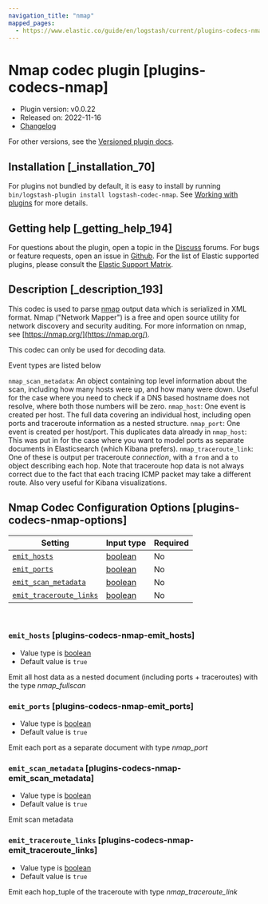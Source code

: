 ```yaml
---
navigation_title: "nmap"
mapped_pages:
  - https://www.elastic.co/guide/en/logstash/current/plugins-codecs-nmap.html
---
```


# Nmap codec plugin [plugins-codecs-nmap]


* Plugin version: v0.0.22
* Released on: 2022-11-16
* [Changelog](https://github.com/logstash-plugins/logstash-codec-nmap/blob/v0.0.22/CHANGELOG.md)

For other versions, see the [Versioned plugin docs](logstash-docs://docs/reference/codec-nmap-index.md).

## Installation [_installation_70]

For plugins not bundled by default, it is easy to install by running `bin/logstash-plugin install logstash-codec-nmap`. See [Working with plugins](/reference/working-with-plugins.md) for more details.


## Getting help [_getting_help_194]

For questions about the plugin, open a topic in the [Discuss](http://discuss.elastic.co) forums. For bugs or feature requests, open an issue in [Github](https://github.com/logstash-plugins/logstash-codec-nmap). For the list of Elastic supported plugins, please consult the [Elastic Support Matrix](https://www.elastic.co/support/matrix#logstash_plugins).


## Description [_description_193]

This codec is used to parse [nmap](https://nmap.org/) output data which is serialized in XML format. Nmap ("Network Mapper") is a free and open source utility for network discovery and security auditing. For more information on nmap, see [https://nmap.org/](https://nmap.org/).

This codec can only be used for decoding data.

Event types are listed below

`nmap_scan_metadata`: An object containing top level information about the scan, including how many hosts were up, and how many were down. Useful for the case where you need to check if a DNS based hostname does not resolve, where both those numbers will be zero. `nmap_host`: One event is created per host. The full data covering an individual host, including open ports and traceroute information as a nested structure. `nmap_port`: One event is created per host/port. This duplicates data already in `nmap_host`: This was put in for the case where you want to model ports as separate documents in Elasticsearch (which Kibana prefers). `nmap_traceroute_link`: One of these is output per traceroute *connection*, with a `from` and a `to` object describing each hop. Note that traceroute hop data is not always correct due to the fact that each tracing ICMP packet may take a different route. Also very useful for Kibana visualizations.


## Nmap Codec Configuration Options [plugins-codecs-nmap-options]

| Setting | Input type | Required |
| --- | --- | --- |
| [`emit_hosts`](#plugins-codecs-nmap-emit_hosts) | [boolean](/reference/configuration-file-structure.md#boolean) | No |
| [`emit_ports`](#plugins-codecs-nmap-emit_ports) | [boolean](/reference/configuration-file-structure.md#boolean) | No |
| [`emit_scan_metadata`](#plugins-codecs-nmap-emit_scan_metadata) | [boolean](/reference/configuration-file-structure.md#boolean) | No |
| [`emit_traceroute_links`](#plugins-codecs-nmap-emit_traceroute_links) | [boolean](/reference/configuration-file-structure.md#boolean) | No |

 

### `emit_hosts` [plugins-codecs-nmap-emit_hosts]

* Value type is [boolean](/reference/configuration-file-structure.md#boolean)
* Default value is `true`

Emit all host data as a nested document (including ports + traceroutes) with the type *nmap_fullscan*


### `emit_ports` [plugins-codecs-nmap-emit_ports]

* Value type is [boolean](/reference/configuration-file-structure.md#boolean)
* Default value is `true`

Emit each port as a separate document with type *nmap_port*


### `emit_scan_metadata` [plugins-codecs-nmap-emit_scan_metadata]

* Value type is [boolean](/reference/configuration-file-structure.md#boolean)
* Default value is `true`

Emit scan metadata


### `emit_traceroute_links` [plugins-codecs-nmap-emit_traceroute_links]

* Value type is [boolean](/reference/configuration-file-structure.md#boolean)
* Default value is `true`

Emit each hop_tuple of the traceroute with type *nmap_traceroute_link*




